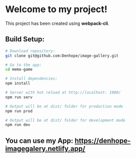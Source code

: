# Welcome to my project!

This project has been created using **webpack-cli**.

## Build Setup:

```bash
# Download repository:
git clone git@github.com:Denhope/image-gallery.git

# Go to the app:
cd memo-game

# Install dependencies:
npm install
```

```bash
# Server with hot reload at http://localhost: 1000/
npm run serv
```

```bash
# Output will be at dist/ folder for production mode
npm run prod
```

```bash
# Output will be at dist/ folder for development mode
npm run dev
```

## You can use my App: https://denhope-imagegalery.netlify.app/
